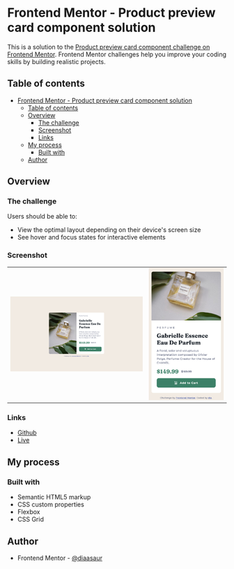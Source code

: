 # Frontend Mentor - Product preview card component solution

This is a solution to the [Product preview card component challenge on Frontend Mentor](https://www.frontendmentor.io/challenges/product-preview-card-component-GO7UmttRfa). Frontend Mentor challenges help you improve your coding skills by building realistic projects.

## Table of contents

- [Frontend Mentor - Product preview card component solution](#frontend-mentor---product-preview-card-component-solution)
  - [Table of contents](#table-of-contents)
  - [Overview](#overview)
    - [The challenge](#the-challenge)
    - [Screenshot](#screenshot)
    - [Links](#links)
  - [My process](#my-process)
    - [Built with](#built-with)
  - [Author](#author)

## Overview

### The challenge

Users should be able to:

- View the optimal layout depending on their device's screen size
- See hover and focus states for interactive elements

### Screenshot

<table>
        <tr>
            <td>
                <img src="./images/screenshots/desktop.png"
                    alt="Desktop View" title="Desktop View"  width="100%" height='auto'/>
            </td>
            <td>
                <img src="./images/screenshots/mobile.png"
                    alt="Mobile View" title="Mobile View" width="100%" height='auto'/>
            </td>
        </tr>
</table>

### Links

- [Github](https://github.com/diaasaur/product-preview-card-component)
- [Live](https://diaasaur.github.io/product-preview-card-component/)

## My process

### Built with

- Semantic HTML5 markup
- CSS custom properties
- Flexbox
- CSS Grid

## Author

- Frontend Mentor - [@diaasaur](https://www.frontendmentor.io/profile/diaasaur)

